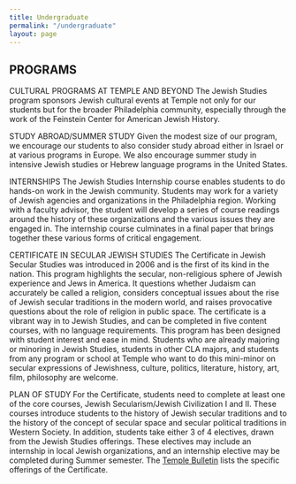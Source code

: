 ```yaml
---
title: Undergraduate
permalink: "/undergraduate"
layout: page
---
```


## PROGRAMS

CULTURAL PROGRAMS AT TEMPLE AND BEYOND
The Jewish Studies program sponsors Jewish cultural events at Temple not only for our students but for the broader Philadelphia community, especially through the work of the Feinstein Center for American Jewish History.

STUDY ABROAD/SUMMER STUDY
Given the modest size of our program, we encourage our students to also consider study abroad either in Israel or at various programs in Europe. We also encourage summer study in intensive Jewish studies or Hebrew language programs in the United States.

INTERNSHIPS
The Jewish Studies Internship course enables students to do hands-on work in the Jewish community. Students may work for a variety of Jewish agencies and organizations in the Philadelphia region. Working with a faculty advisor, the student will develop a series of course readings around the history of these organizations and the various issues they are engaged in. The internship course culminates in a final paper that brings together these various forms of critical engagement.

CERTIFICATE IN SECULAR JEWISH STUDIES
The Certificate in Jewish Secular Studies was introduced in 2006 and is the first of its kind in the nation. This program highlights the secular, non-religious sphere of Jewish experience and Jews in America. It questions whether Judaism can accurately be called a religion, considers conceptual issues about the rise of Jewish secular traditions in the modern world, and raises provocative questions about the role of religion in public space. The certificate is a vibrant way in to Jewish Studies, and can be completed in five content courses, with no language requirements. This program has been designed with student interest and ease in mind. Students who are already majoring or minoring in Jewish Studies, students in other CLA majors, and students from any program or school at Temple who want to do this mini-minor on secular expressions of Jewishness, culture, politics, literature, history, art, film, philosophy are welcome.

PLAN OF STUDY
For the Certificate, students need to complete at least one of the core courses, Jewish Secularism/Jewish Civilization I and II. These courses introduce students to the history of Jewish secular traditions and to the history of the concept of secular space and secular political traditions in Western Society. In addition, students take either 3 of 4 electives, drawn from the Jewish Studies offerings. These electives may include an internship in local Jewish organizations, and an internship elective may be completed during Summer semester. The [Temple Bulletin](http://bulletin.temple.edu/undergraduate/liberal-arts/jewish-studies/) lists the specific offerings of the Certificate.

